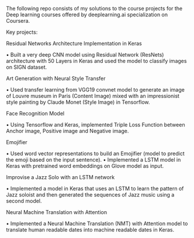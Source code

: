 The following repo consists of my solutions to the course projects for the Deep learning courses offered by deeplearning.ai specialization on Coursera.


Key projects:

Residual Networks Architecture Implementation in Keras

•	Built a very deep CNN model using Residual Network (ResNets) architecture with 50 Layers in Keras and used the model to classify images on SIGN dataset.

Art Generation with Neural Style Transfer

•	Used transfer learning from VGG19 convnet model to generate an image of Louvre museum in Paris (Content Image) mixed with an impressionist style painting by Claude Monet (Style Image) in Tensorflow. 

Face Recognition Model

•	Using Tensorflow and Keras, implemented Triple Loss Function between Anchor image, Positive image and Negative image.

Emojifier

•	Used word vector representations to build an Emojifier (model to predict the emoji based on the input sentence).
•	Implemented a LSTM model in Keras with pretrained word embeddings on Glove model as input.

Improvise a Jazz Solo with an LSTM network

•	Implemented a model in Keras that uses an LSTM to learn the pattern of Jazz soloist and then generated the sequences of Jazz music using a second model. 

Neural Machine Translation with Attention

•	Implemented a Neural Machine Translation (NMT) with Attention model to translate human readable dates into machine readable dates in Keras.

